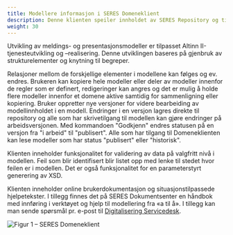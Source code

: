 ```yaml
---
title: Modellere informasjon i SERES Domeneklient
description: Denne klienten speiler innholdet av SERES Repository og tillater inspeksjon, innlegging og endringer av modellene på alle nivåer - dvs. begrepsnivået (begreper og begrepsrelasjoner), strukturnivået (strukturmodeller med strukturelementer) og implementasjonsnivået (bruksnære elementer i data- og meldings- og presentasjonsmodeller). 
weight: 30
---
```

Utvikling av meldings- og presentasjonsmodeller er tilpasset Altinn II-tjenesteutvikling og –realisering. Denne utviklingen baseres på gjenbruk av strukturelementer og knytning til begreper.

Relasjoner mellom de forskjellige elementer i modellene kan følges og ev. endres. Brukeren kan kopiere hele modeller eller deler av modeller innenfor de regler som er definert, redigeringer kan angres og det er mulig å holde flere modeller innenfor et domene aktive samtidig for sammenligning eller kopiering. Bruker oppretter nye versjoner for videre bearbeiding av modellinnholdet i en modell. Endringer i en versjon lagres direkte til repository og alle som har skrivetilgang til modellen kan gjøre endringer på arbeidsversjonen. Med kommandoen "Godkjenn" endres statusen på en versjon fra "i arbeid" til "publisert". Alle som har tilgang til Domeneklienten kan lese modeller som har status "publisert" eller "historisk".

Klienten inneholder funksjonalitet for validering av data på valgfritt nivå i modellen. Feil som blir identifisert blir listet opp med lenke til stedet hvor feilen er i modellen. Det er også funksjonalitet for en parameterstyrt generering av XSD.

Klienten inneholder online brukerdokumentasjon og situasjonstilpassede hjelpetekster. I tillegg finnes det på SERES Dokumentsenter en håndbok med innføring i verktøyet og hjelp til modellering fra «a til å». I tillegg kan man sende spørsmål pr. e-post til [Digitalisering Servicedesk](mailto:tjenesteeier@altinn.no).

![Figur 1 – SERES Domeneklient](../seres-domeneklient.png "Figur 1 – SERES Domeneklient") 
